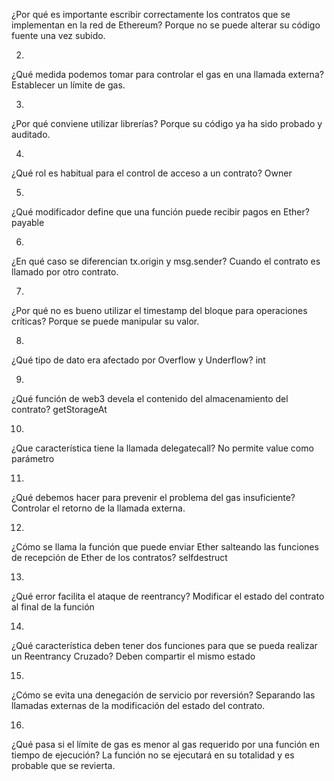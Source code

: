¿Por qué es importante escribir correctamente los contratos que se implementan en la red de Ethereum?
Porque no se puede alterar su código fuente una vez subido.

2.
¿Qué medida podemos tomar para controlar el gas en una llamada externa?
Establecer un límite de gas.

3.
¿Por qué conviene utilizar librerías?
Porque su código ya ha sido probado y auditado.

4.
¿Qué rol es habitual para el control de acceso a un contrato?
Owner

5.
¿Qué modificador define que una función puede recibir pagos en Ether?
payable

6.
¿En qué caso se diferencian tx.origin y msg.sender?
Cuando el contrato es llamado por otro contrato.

7.
¿Por qué no es bueno utilizar el timestamp del bloque para operaciones críticas?
Porque se puede manipular su valor.

8.
¿Qué tipo de dato era afectado por Overflow y Underflow?
int

9.
¿Qué función de web3 devela el contenido del almacenamiento del contrato?
getStorageAt

10.
¿Que característica tiene la llamada delegatecall?
No permite value como parámetro

11.
¿Qué debemos hacer para prevenir el problema del gas insuficiente?
Controlar el retorno de la llamada externa.

12.
¿Cómo se llama la función que puede enviar Ether salteando las funciones de recepción de Ether de los contratos?
selfdestruct

13.
¿Qué error facilita el ataque de reentrancy?
Modificar el estado del contrato al final de la función

14.
¿Qué característica deben tener dos funciones para que se pueda realizar un Reentrancy Cruzado?
Deben compartir el mismo estado

15.
¿Cómo se evita una denegación de servicio por reversión?
Separando las llamadas externas de la modificación del estado del contrato.

16.
¿Qué pasa si el límite de gas es menor al gas requerido por una función en tiempo de ejecución?
La función no se ejecutará en su totalidad y es probable que se revierta.
